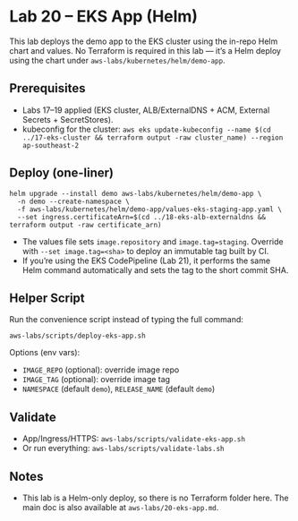 # Lab 20 – EKS App (Helm)

This lab deploys the demo app to the EKS cluster using the in-repo Helm chart and values. No Terraform is required in this lab — it’s a Helm deploy using the chart under `aws-labs/kubernetes/helm/demo-app`.

## Prerequisites

- Labs 17–19 applied (EKS cluster, ALB/ExternalDNS + ACM, External Secrets + SecretStores).
- kubeconfig for the cluster: `aws eks update-kubeconfig --name $(cd ../17-eks-cluster && terraform output -raw cluster_name) --region ap-southeast-2`

## Deploy (one-liner)

```
helm upgrade --install demo aws-labs/kubernetes/helm/demo-app \
  -n demo --create-namespace \
  -f aws-labs/kubernetes/helm/demo-app/values-eks-staging-app.yaml \
  --set ingress.certificateArn=$(cd ../18-eks-alb-externaldns && terraform output -raw certificate_arn)
```

- The values file sets `image.repository` and `image.tag=staging`. Override with `--set image.tag=<sha>` to deploy an immutable tag built by CI.
- If you’re using the EKS CodePipeline (Lab 21), it performs the same Helm command automatically and sets the tag to the short commit SHA.

## Helper Script

Run the convenience script instead of typing the full command:

```
aws-labs/scripts/deploy-eks-app.sh
```

Options (env vars):

- `IMAGE_REPO` (optional): override image repo
- `IMAGE_TAG` (optional): override image tag
- `NAMESPACE` (default `demo`), `RELEASE_NAME` (default `demo`)

## Validate

- App/Ingress/HTTPS: `aws-labs/scripts/validate-eks-app.sh`
- Or run everything: `aws-labs/scripts/validate-labs.sh`

## Notes

- This lab is a Helm-only deploy, so there is no Terraform folder here. The main doc is also available at `aws-labs/20-eks-app.md`.
